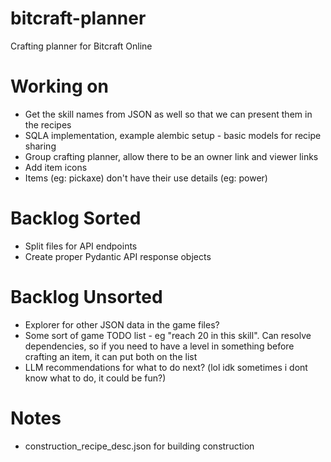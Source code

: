 # bitcraft-planner
Crafting planner for Bitcraft Online

# Working on
- Get the skill names from JSON as well so that we can present them in the recipes
- SQLA implementation, example alembic setup - basic models for recipe sharing
- Group crafting planner, allow there to be an owner link and viewer links
- Add item icons
- Items (eg: pickaxe) don't have their use details (eg: power)

# Backlog Sorted
- Split files for API endpoints
- Create proper Pydantic API response objects

# Backlog Unsorted
- Explorer for other JSON data in the game files?
- Some sort of game TODO list - eg "reach 20 in this skill". Can resolve dependencies, so if you need to have a level in something before crafting an item, it can put both on the list
- LLM recommendations for what to do next? (lol idk sometimes i dont know what to do, it could be fun?)

# Notes
- construction_recipe_desc.json for building construction